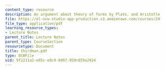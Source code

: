 ```yaml
---
content_type: resource
description: An argument about theory of forms by Plato, and Aristotle.
file: https://ol-ocw-studio-app-production.s3.amazonaws.com/courses/24-200-ancient-philosophy-fall-2004/9f2211a1e85ce0c98d67959c059a2924_thirdman.pdf
file_type: application/pdf
learning_resource_types:
- Lecture Notes
parent_title: Lecture Notes
parent_type: CourseSection
resourcetype: Document
title: thirdman.pdf
type: OCWFile
uid: 9f2211a1-e85c-e0c9-8d67-959c059a2924
---
```

